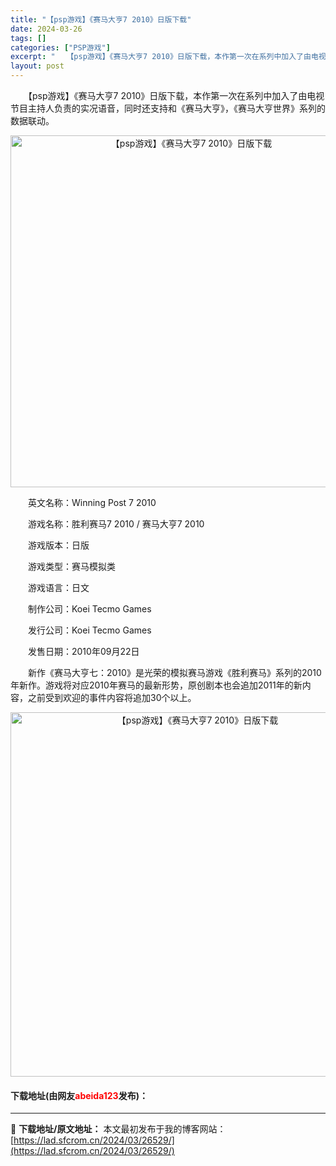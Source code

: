 ```yaml
---
title: "【psp游戏】《赛马大亨7 2010》日版下载"
date: 2024-03-26
tags: []
categories: ["PSP游戏"]
excerpt: "　　【psp游戏】《赛马大亨7 2010》日版下载，本作第一次在系列中加入了由电视节目主持人负责的实况语音，同时还支持和《赛马大亨》，《赛马大亨世界》系列的数据联动。 　　英文名称：Winning Post 7 2010 　　游戏名称：胜利赛马7 2010 / 赛马大亨7 2010 　　游戏版本：日&hellip;"
layout: post
---
```


 <p>　　【psp游戏】《赛马大亨7 2010》日版下载，本作第一次在系列中加入了由电视节目主持人负责的实况语音，同时还支持和《赛马大亨》，《赛马大亨世界》系列的数据联动。</p> <p align="center"><img align="" border="0" src="https://lad.sfcrom.cn/wp-content/uploads/2024/03/20240325_6602048294b10.png" width="563" alt="【psp游戏】《赛马大亨7 2010》日版下载" /></p> <p>　　英文名称：Winning Post 7 2010</p> <p>　　游戏名称：胜利赛马7 2010 / 赛马大亨7 2010</p> <p>　　游戏版本：日版</p> <p>　　游戏类型：赛马模拟类</p> <p>　　游戏语言：日文</p> <p>　　制作公司：Koei Tecmo Games</p> <p>　　发行公司：Koei Tecmo Games</p> <p>　　发售日期：2010年09月22日</p> <p>　　新作《赛马大亨七：2010》是光荣的模拟赛马游戏《胜利赛马》系列的2010年新作。游戏将对应2010年赛马的最新形势，原创剧本也会追加2011年的新内容，之前受到欢迎的事件内容将追加30个以上。</p> <p align="center"><img align="" border="0" src="https://lad.sfcrom.cn/wp-content/uploads/2024/03/20240325_66020483a748e.png" width="583" alt="【psp游戏】《赛马大亨7 2010》日版下载" /></p> <p><h4>下载地址(由网友<font color="red">abeida123</font>发布)：</h4></p> 

---
📖 **下载地址/原文地址：** 本文最初发布于我的博客网站：[https://lad.sfcrom.cn/2024/03/26529/](https://lad.sfcrom.cn/2024/03/26529/)
